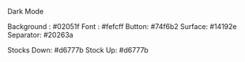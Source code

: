 Dark Mode

Background : #02051f
Font : #fefcff
Button: #74f6b2
Surface: #14192e
Separator: #20263a

Stocks Down: #d6777b
Stock Up: #d6777b